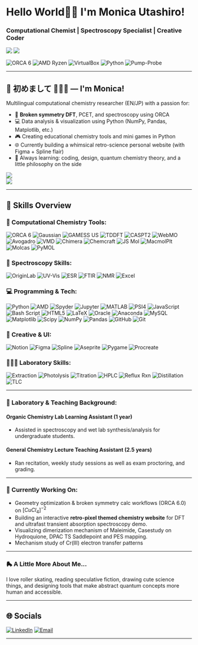 # Hello World🫰🏼  I'm Monica Utashiro!

### Computational Chemist | Spectroscopy Specialist | Creative Coder

![](https://nirzak-streak-stats.vercel.app/?user=mgu0625&theme=dark&hide_border=false)
![](https://github-readme-stats.vercel.app/api/top-langs/?username=mgu0625&theme=dark&hide_border=false&include_all_commits=false&count_private=false&layout=compact)


![ORCA 6](https://img.shields.io/badge/ORCA-6.0-blueviolet?style=for-the-badge) ![AMD Ryzen](https://img.shields.io/badge/AMD%20Ryzen-E70C00?style=for-the-badge&logo=amd&logoColor=white)
![VirtualBox](https://img.shields.io/badge/VirtualBox-183A61?style=for-the-badge&logo=virtualbox&logoColor=white)
![Python](https://img.shields.io/badge/Python-3670A0?style=for-the-badge&logo=python&logoColor=ffdd54) ![Pump-Probe](https://img.shields.io/badge/Pump--Probe-9A348E?style=for-the-badge&logoColor=white)


-------

## 🌸 初めまして 🙇🏻‍♀️ — I'm Monica!
Multilingual computational chemistry researcher (EN/JP) with a passion for:

- 🧪 **Broken symmetry DFT**, PCET, and spectroscopy using ORCA
- 💻 Data analysis & visualization using Python (NumPy, Pandas, Matplotlib, etc.)
- 🎮 Creating educational chemistry tools and mini games in Python
- 🌐 Currently building a whimsical retro-science personal website (with Figma + Spline flair)
- 📖 Always learning: coding, design, quantum chemistry theory, and a little philosophy on the side


![](https://github-readme-stats.vercel.app/api?username=mgu0625&theme=dark&hide_border=false&include_all_commits=false&count_private=false)<br/>
![](https://github-readme-stats.vercel.app/api?username=mgu0625&theme=dark&hide_border=false&include_all_commits=false&count_private=false)

-----

## 🧬 Skills Overview

### 🔬 Computational Chemistry Tools:

![ORCA 6](https://img.shields.io/badge/ORCA-6.0-blueviolet?style=for-the-badge)
![Gaussian](https://img.shields.io/badge/Gaussian-Red?style=for-the-badge)
![GAMESS US](https://img.shields.io/badge/GAMESS--US-003366?style=for-the-badge)
![TDDFT](https://img.shields.io/badge/TDDFT-005F73?style=for-the-badge&logoColor=white)
![CASPT2](https://img.shields.io/badge/CASPT2-006D77?style=for-the-badge&logoColor=white)
![WebMO](https://img.shields.io/badge/WebMO-0066CC?style=for-the-badge&logoColor=white)
![Avogadro](https://img.shields.io/badge/Avogadro-0A9396?style=for-the-badge&logoColor=white)
![VMD](https://img.shields.io/badge/VMD-A34AC9?style=for-the-badge&logoColor=white)
![Chimera](https://img.shields.io/badge/Chimera-005F73?style=for-the-badge&logoColor=white)
![Chemcraft](https://img.shields.io/badge/Chemcraft-4C6EFF?style=for-the-badge&logoColor=white)
![JS Mol](https://img.shields.io/badge/JS%20Mol-0088AA?style=for-the-badge&logoColor=white)
![MacmolPlt](https://img.shields.io/badge/MacmolPlt-475569?style=for-the-badge&logoColor=white)
![Molcas](https://img.shields.io/badge/Molcas-4F518C?style=for-the-badge&logoColor=white)
![PyMOL](https://img.shields.io/badge/PyMOL-5F0F40?style=for-the-badge&logoColor=white)

### 🌈 Spectroscopy Skills:

![OriginLab](https://img.shields.io/badge/OriginLab-C4473A?style=for-the-badge&logoColor=white)
![UV-Vis](https://img.shields.io/badge/UV--Vis-468FAF?style=for-the-badge&logoColor=white)
![ESR](https://img.shields.io/badge/ESR-5F0F40?style=for-the-badge&logoColor=white)
![FTIR](https://img.shields.io/badge/FTIR-3D405B?style=for-the-badge&logoColor=white)
![NMR](https://img.shields.io/badge/NMR-264653?style=for-the-badge&logoColor=white)
![Excel](https://img.shields.io/badge/Excel-217346?style=for-the-badge&logo=microsoft-excel&logoColor=white)

### 💻 Programming & Tech:

![Python](https://img.shields.io/badge/Python-3670A0?style=for-the-badge&logo=python&logoColor=ffdd54)
![AMD](https://img.shields.io/badge/AMD-%23000000.svg?style=for-the-badge&logo=amd&logoColor=white)
![Spyder](https://img.shields.io/badge/Spyder-FE4A49?style=for-the-badge&logo=spyder&logoColor=white)
![Jupyter](https://img.shields.io/badge/Jupyter-F37626?style=for-the-badge&logo=jupyter&logoColor=white)
![MATLAB](https://img.shields.io/badge/MATLAB-FF6F00?style=for-the-badge&logo=mathworks&logoColor=white)
![PSI4](https://img.shields.io/badge/PSI4-001E6C?style=for-the-badge&logoColor=white)
![JavaScript](https://img.shields.io/badge/javascript-%23323330.svg?style=for-the-badge&logo=javascript&logoColor=%23F7DF1E) 
![Bash Script](https://img.shields.io/badge/bash_script-%23121011.svg?style=for-the-badge&logo=gnu-bash&logoColor=white) 
![HTML5](https://img.shields.io/badge/html5-%23E34F26.svg?style=for-the-badge&logo=html5&logoColor=white) 
![LaTeX](https://img.shields.io/badge/latex-%23008080.svg?style=for-the-badge&logo=latex&logoColor=white) 
![Oracle](https://img.shields.io/badge/Oracle-F80000?style=for-the-badge&logo=oracle&logoColor=white) 
![Anaconda](https://img.shields.io/badge/Anaconda-%2344A833.svg?style=for-the-badge&logo=anaconda&logoColor=white) 
![MySQL](https://img.shields.io/badge/mysql-4479A1.svg?style=for-the-badge&logo=mysql&logoColor=white) 
![Matplotlib](https://img.shields.io/badge/Matplotlib-%23ffffff.svg?style=for-the-badge&logo=Matplotlib&logoColor=black) 
![Scipy](https://img.shields.io/badge/SciPy-%230C55A5.svg?style=for-the-badge&logo=scipy&logoColor=%white) 
![NumPy](https://img.shields.io/badge/numpy-%23013243.svg?style=for-the-badge&logo=numpy&logoColor=white) 
![Pandas](https://img.shields.io/badge/pandas-%23150458.svg?style=for-the-badge&logo=pandas&logoColor=white) 
![GitHub](https://img.shields.io/badge/github-%23121011.svg?style=for-the-badge&logo=github&logoColor=white) 
![Git](https://img.shields.io/badge/git-%23F05033.svg?style=for-the-badge&logo=git&logoColor=white) 

### 🎨 Creative & UI:
![Notion](https://img.shields.io/badge/Notion-%23000000.svg?style=for-the-badge&logo=notion&logoColor=white) 
![Figma](https://img.shields.io/badge/figma-%23F24E1E.svg?style=for-the-badge&logo=figma&logoColor=white) 
![Spline](https://img.shields.io/badge/Spline-F5C6EC?style=for-the-badge&logoColor=black)
![Aseprite](https://img.shields.io/badge/Aseprite-FFFFFF?style=for-the-badge&logo=Aseprite&logoColor=#7D929E) 
![Pygame](https://img.shields.io/badge/Pygame-6A994E?style=for-the-badge&logoColor=white)
![Procreate](https://img.shields.io/badge/Procreate-000000?style=for-the-badge&logo=procreate&logoColor=white)

### 👩🏻‍🔬 Laboratory Skills:
![Extraction](https://img.shields.io/badge/Extraction-3D348B?style=for-the-badge&logoColor=white)
![Photolysis](https://img.shields.io/badge/Photolysis-FF6F59?style=for-the-badge&logoColor=white)
![Titration](https://img.shields.io/badge/Titration-A1C181?style=for-the-badge&logoColor=black)
![HPLC](https://img.shields.io/badge/HPLC-6B9080?style=for-the-badge&logoColor=white)
![Reflux Rxn](https://img.shields.io/badge/Reflux%20Rxn-C44536?style=for-the-badge&logoColor=white)
![Distillation](https://img.shields.io/badge/Distillation-3E5C76?style=for-the-badge&logoColor=white)
![TLC](https://img.shields.io/badge/TLC-BC4749?style=for-the-badge&logoColor=white)


    
---  

### 🧪  Laboratory & Teaching Background:

#### Organic Chemistry Lab Learning Assistant (1 year)
- Assisted in spectroscopy and wet lab synthesis/analysis for undergraduate students.

#### General Chemistry Lecture Teaching Assistant (2.5 years)
- Ran recitation, weekly study sessions as well as exam proctoring, and grading.

---

### 🚀 Currently Working On:
- Geometry optimization & broken symmetry calc workflows (ORCA 6.0) on $[CuCl_4]^{-2}$
- Building an interactive **retro-pixel themed chemistry website** for DFT and ultrafast transient absorption spectroscopy demo.
- Visualizing dimerization mechanism of Maleimide, Casestudy on Hydroquione, DPAC TS Saddlepoint and PES mapping.
- Mechanism study of Cr(III) electron transfer patterns

---

### 🛼 A Little More About Me...
I love roller skating, reading speculative fiction, drawing cute science things, and designing tools that make abstract quantum concepts more human and accessible.

---

## 🌐 Socials

[![LinkedIn](https://img.shields.io/badge/LinkedIn-%230077B5.svg?logo=linkedin&logoColor=white)](https://linkedin.com/in/www.linkedin.com/in/monica-utashiro-hahn-450748171)
[![Email](https://img.shields.io/badge/Email-D14836?logo=gmail&logoColor=white)](mailto:mgubet0625@gmail.com)

---

